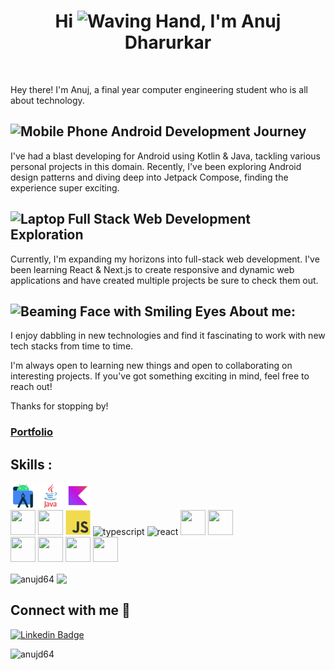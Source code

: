 <h1 align="center">Hi <img src="https://raw.githubusercontent.com/Tarikul-Islam-Anik/Animated-Fluent-Emojis/master/Emojis/Hand%20gestures/Waving%20Hand.png" alt="Waving Hand" width="30" height="30" />, I'm Anuj Dharurkar</h1> </br>


Hey there! I'm Anuj, a final year computer engineering student who is all about technology.

## <img src="https://raw.githubusercontent.com/Tarikul-Islam-Anik/Animated-Fluent-Emojis/master/Emojis/Objects/Mobile%20Phone.png" alt="Mobile Phone" width="30" height="30" /> Android Development Journey
I've had a blast developing for Android using Kotlin & Java, tackling various personal projects in this domain. Recently, I've been exploring Android design patterns and diving deep into Jetpack Compose, finding the experience super exciting.

## <img src="https://raw.githubusercontent.com/Tarikul-Islam-Anik/Animated-Fluent-Emojis/master/Emojis/Objects/Laptop.png" alt="Laptop" width="30" height="30" /> Full Stack Web Development Exploration
Currently, I'm expanding my horizons into full-stack web development. I've been learning React & Next.js to create responsive and dynamic web applications and have created multiple projects be sure to check them out.

## <img src="https://raw.githubusercontent.com/Tarikul-Islam-Anik/Animated-Fluent-Emojis/master/Emojis/Smilies/Beaming%20Face%20with%20Smiling%20Eyes.png" alt="Beaming Face with Smiling Eyes" width="30" height="30" /> About me:
I enjoy dabbling in new technologies and find it fascinating to work with new tech stacks from time to time.

I'm always open to learning new things and open to collaborating on interesting projects. If you've got something exciting in mind, feel free to reach out!

Thanks for stopping by!

### <a href="https://anujdharurkar.tech/"> Portfolio </a>

## Skills :

<p align="left">
<img src="https://github.com/devicons/devicon/blob/master/icons/androidstudio/androidstudio-original.svg" alt="Android Studio" width="40" height="40"/>
<img src="https://github.com/devicons/devicon/blob/master/icons/java/java-original-wordmark.svg" alt="Java" width="40" height="40"/>
<img src="https://github.com/devicons/devicon/blob/master/icons/kotlin/kotlin-original.svg" alt="Java" width="40" height="40"/>
<br/>


<img src="https://cdn.jsdelivr.net/gh/devicons/devicon@latest/icons/html5/html5-original.svg" width="40" height="40" />
<img src="https://cdn.jsdelivr.net/gh/devicons/devicon@latest/icons/css3/css3-original.svg" width="40" height="40" />
<img src="https://raw.githubusercontent.com/devicons/devicon/master/icons/javascript/javascript-original.svg" alt="javascript" width="40" height="40"/>
<img src="https://cdn.jsdelivr.net/gh/devicons/devicon/icons/typescript/typescript-original.svg" alt="typescript" width="40" height="40"/>
<img src="https://cdn.jsdelivr.net/gh/devicons/devicon@latest/icons/react/react-original.svg" width="40" height="40" alt="react"/>          
<img src="https://cdn.jsdelivr.net/gh/devicons/devicon@latest/icons/nextjs/nextjs-original.svg" width="40" height="40"/>
<img src="https://cdn.jsdelivr.net/gh/devicons/devicon@latest/icons/tailwindcss/tailwindcss-original.svg" width="40" height="40" />
<br/>

<img src="https://cdn.jsdelivr.net/gh/devicons/devicon@latest/icons/mongodb/mongodb-original-wordmark.svg" width="40" height="40" />
<img src="https://cdn.jsdelivr.net/gh/devicons/devicon@latest/icons/mysql/mysql-original-wordmark.svg" width="40" height="40" />          
<img src="https://cdn.jsdelivr.net/gh/devicons/devicon@latest/icons/firebase/firebase-original.svg" width="40" height="40" />
<img src="https://cdn.jsdelivr.net/gh/devicons/devicon@latest/icons/supabase/supabase-original.svg" width="40" height="40" />                    
<br/>
</p>

<img align="center" src="https://github-readme-stats.vercel.app/api/top-langs?username=anujd64&show_icons=true&locale=en&layout=compact&theme=react" alt="anujd64" />

<img align="center" src="https://github-readme-stats.vercel.app/api?username=anujd64&show_icons=true,issues&theme=tokyonight" />


## Connect with me 🤝
[![Linkedin Badge](https://img.shields.io/badge/-anujd64-blue?style=for-the-badge&logo=Linkedin&logoColor=white&link=https://www.linkedin.com/in/anujd64/)](https://www.linkedin.com/in/anujd64/)

<img align="left" src="https://komarev.com/ghpvc/?username=anujd64&label=Profile%20views&color=129e00&style=plastic" alt="anujd64" /> 
</br>
